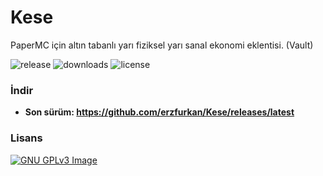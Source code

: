 # Kese
PaperMC için altın tabanlı yarı fiziksel yarı sanal ekonomi eklentisi. (Vault)

![release](https://img.shields.io/github/v/release/erzfurkan/Kese)
![downloads](https://img.shields.io/github/downloads/erzfurkan/Kese/total)
![license](https://img.shields.io/github/license/erzfurkan/Kese)

### İndir
- **Son sürüm: https://github.com/erzfurkan/Kese/releases/latest**

### Lisans
[![GNU GPLv3 Image](https://www.gnu.org/graphics/gplv3-127x51.png)](http://www.gnu.org/licenses/gpl-3.0.en.html)

